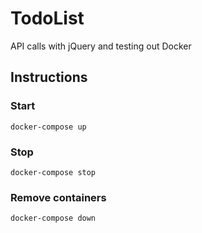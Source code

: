 # TodoList

API calls with jQuery and testing out Docker

## Instructions

### Start

~~~
docker-compose up
~~~

### Stop

~~~
docker-compose stop
~~~

### Remove containers

~~~
docker-compose down
~~~

